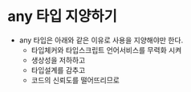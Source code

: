 # any 타입 지양하기

- any 타입은 아래와 같은 이유로 사용을 지양해야만 한다. 
  - 타입체커와 타입스크립트 언어서비스를 무력화 시켜 
  - 생상성을 저하하고 
  - 타입설계를 감추고
  - 코드의 신뢰도를 떨어뜨리므로


